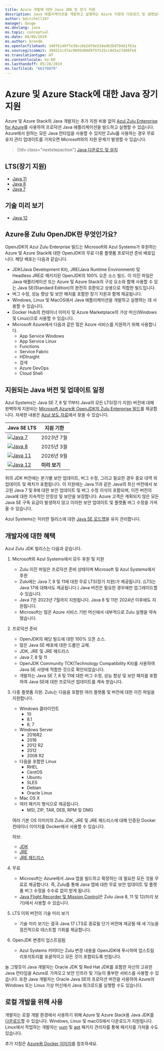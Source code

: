```yaml
---
title: Azure 개발에 대한 Java JDK 및 장기 지원
description: Java 애플리케이션을 개발하고 실행하는 Azure 지원의 다운로드 및 설명입니다.
author: bmitchell287
manager: douge
ms.devlang: java
ms.topic: conceptual
ms.date: 04/09/2019
ms.author: brendm
ms.openlocfilehash: 340f6149ffe39ccbb2d7de534ed63b8784d1f63a
ms.sourcegitcommit: 394521c47ac9895d00d9f97535cc9d1e27d08fe9
ms.translationtype: HT
ms.contentlocale: ko-KR
ms.lasthandoff: 05/28/2019
ms.locfileid: "66270879"
---
```

# <a name="java-long-term-support-for-azure-and-azure-stack"></a>Azure 및 Azure Stack에 대한 Java 장기 지원

Azure 및 Azure Stack의 Java 개발자는 추가 지원 비용 없이 [Azul Zulu Enterprise for Azure](https://www.azul.com/downloads/azure-only/zulu/)를 사용하여 프로덕션 Java 애플리케이션을 빌드하고 실행할 수 있습니다. Azure에서 원하는 모든 Java 런타임을 사용할 수 있지만 Zulu를 사용하는 경우 무료 유지 관리 업데이트를 가져오면 Microsoft와의 지원 문제가 발생할 수 있습니다.

> [!div class="nextstepaction"]
> [Java 다운로드 및 설치](java-jdk-install.md)

## <a name="long-term-support-lts"></a>LTS(장기 지원)

* [Java 11](https://www.azul.com/downloads/azure-only/zulu/#java11)
* [Java 8](https://www.azul.com/downloads/azure-only/zulu/#java8)
* [Java 7](https://www.azul.com/downloads/azure-only/zulu/#java7)

## <a name="technical-preview"></a>기술 미리 보기

* [Java 12](https://www.azul.com/downloads/azure-only/zulu/#java12)

## <a name="what-is-the-zulu-openjdk-for-azure"></a>Azure용 Zulu OpenJDK란 무엇인가요?

OpenJDK의 Azul Zulu Enterprise 빌드는 Microsoft와 Azul Systems가 후원하는 Azure 및 Azure Stack에 대한 OpenJDK의 무료 다중 플랫폼 프로덕션 준비 배포입니다. 해당 배포는 다음과 같습니다.

* JDK(Java Development Kit), JRE(Java Runtime Environment) 및 Headless JRE로 패키지된 OpenJDK의 100% 오픈 소스 빌드. 이 이진 파일은 Java 애플리케이션 또는 Azure 및 Azure Stack의 구성 요소와 함께 사용할 수 있는 Java SE(Standard Edition)의 완전히 호환되고 상용으로 적합한 빌드입니다.
* 버그 수정, 성능 향상 및 보안 패치를 포함한 장기 지원과 함께 제공됩니다.
* Windows, Linux 및 MacOS에서 Java 애플리케이션을 개발하고 실행하는 데 사용할 수 있습니다.
* Docker Hub의 컨테이너 이미지 및 Azure Marketplace의 가상 머신(Windows 및 Linux)으로 사용할 수 있습니다.
* Microsoft Azure에서 다음과 같은 많은 Azure 서비스를 지원하기 위해 사용합니다.
  * App Service Windows
  * App Service Linux
  * Functions
  * Service Fabric
  * HDInsight
  * 검색
  * Azure DevOps
  * Cloud Shell  

## <a name="supported-java-versions-and-update-schedule"></a>지원되는 Java 버전 및 업데이트 일정

Azul Systems는 Java SE 7, 8 및 11부터 Java의 모든 LTS(장기 지원) 버전에 대해 완벽하게 지원되는 [Microsoft Azure용 OpenJDK의 Zulu Enterprise 빌드](https://www.azul.com/downloads/azure-only/zulu/)를 제공합니다. 자세한 내용은 [Azul 보도 자료](https://www.azul.com/press_release/free-java-production-support-for-microsoft-azure-azure-stack)에서 찾을 수 있습니다.

|Java SE LTS  |지원 기한  |
|---------|----------|
|[![Java 7](../media/jdk/java-7.png)](https://www.azul.com/downloads/azure-only/zulu/#java7) |2023년 7월 |
|[![Java 8](../media/jdk/java-8.png)](https://www.azul.com/downloads/azure-only/zulu/#java8) |2025년 3월|
|[![Java 11](../media/jdk/java-11.png)](https://www.azul.com/downloads/azure-only/zulu/#java11) |2026년 9월|
|[![Java 12](../media/jdk/java-12.png)]() |**미리 보기**|

위의 JDK 버전에는 분기별 보안 업데이트, 버그 수정, 그리고 필요한 경우 중요 대역 외 업데이트 및 패치가 포함됩니다.  이 지원에는 Java 11과 같은 Java의 최신 버전에서 보고된 Java 7 및 8에 대한 보안 업데이트 및 버그 수정 이식이 포함되며, 이전 버전의 Java에 대한 지속적인 안정성 및 보안을 보장합니다.  Azure 고객은 계획되지 않은 모든 Java SE 구독 요금이 발생하지 않고 이러한 보안 업데이트 및 플랫폼 버그 수정을 가져올 수 있습니다.

Azul Systems는 이러한 릴리스에 대한 [Java SE 로드맵](https://www.azul.com/products/azul_support_roadmap/)을 유지 관리합니다.

## <a name="benefits-for-developers"></a>개발자에 대한 혜택

Azul Zulu JDK 릴리스는 다음과 같습니다.

1. Microsoft와 Azul Systems에서 모두 후원 및 지원

   * Zulu 이진 파일은 프로덕션 준비 상태이며 Microsoft 및 Azul Systems에서 후원
   * Zulu에는 Java 7, 8 및 11에 대한 무료 LTS(장기 지원)가 제공됩니다. (LTS는 Java 17에 대해서도 제공됩니다.) Java 버전은 필요한 경우에만 업그레이드할 수 있습니다.
   * Java 7은 2023년 7월까지 지원됩니다. Java 8 및 11은 2024년 이후에도 지원됩니다.
   * Microsoft는 많은 Azure 서비스 기반 머신에서 내부적으로 Zulu 실행을 약속했습니다.

2. 프로덕션 준비

   * OpenJDK의 해당 빌드에 대한 100% 오픈 소스.
   * 많은 Java SE 배포에 대한 드롭인 교체.
   * JDK, JRE 및 JRE 헤드리스
   * Java 7, 8 및 11
   * OpenJDK Community TCK(Technology Compatibility Kit)를 사용하여 Java SE 사양에 적합한 것으로 확인되었습니다.
   * 개발자는 Java SE 7, 8 및 11에 대한 버그 수정, 성능 향상 및 보안 패치를 포함하여 Java SE에 대한 프로덕션 업데이트를 계속 받습니다.

3. 다중 플랫폼 지원. Zulu는 다음을 포함한 여러 플랫폼 및 버전에 대한 이진 파일을 지원합니다.

   * Windows 클라이언트
     * 10
     * 8.1
     * 8, 7
   * Windows Server
     * 2016R2
     * 2016
     * 2012 R2
     * 2012
     * 2008 R2
   * 다음을 포함한 Linux
     * RHEL
     * CentOS
     * Ubuntu
     * SLES
     * Debian
     * Oracle Linux
   * Mac OS X
   * 여러 패키지 형식으로 제공됩니다.
     * MSI, ZIP, TAR, DEB, RPM 및 DMG

    여러 기본 OS 이미지의 Zulu JDK, JRE 및 JRE 헤드리스에 대해 인증된 Docker 컨테이너 이미지를 Docker에서 사용할 수 있습니다.

    허브:

    * [JDK](https://hub.docker.com/_/microsoft-java-jdk)
    * [JRE](https://hub.docker.com/_/microsoft-java-jre)
    * [JRE 헤드리스](https://hub.docker.com/_/microsoft-java-jre-headless)

4. 무료

   * Microsoft는 Azure에서 Java 앱을 빌드하고 확장하는 데 필요한 모든 것을 무료로 제공합니다. 즉, Zulu를 통해 Java 앱에 대한 무료 보안 업데이트 및 플랫폼 버그 수정을 수수료 없이 받게 됩니다.
   * [Java Flight Recorder 및 Mission Control](java-jdk-flight-recorder-and-mission-control.md)은 Zulu Java 8, 11 및 12(미리 보기)에서 사용할 수 있습니다.

5. LTS 이외 버전의 기술 미리 보기

   * 기술 미리 보기는 결국 Java 17 LTS로 종료될 단기 버전에 제공될 때 새 기능을 점진적으로 테스트할 기회를 제공합니다.

6. OpenJDK 변경이 업스트림됨

   * Azul Systems 커미터는 Zulu 변경 내용을 OpenJDK에 푸시하여 업스트림 리포지토리를 포괄적이고 모든 것이 포함되도록 만듭니다.

늘 그렇듯이 Java 개발자는 Oracle JDK 및 Red Hat JDK를 포함한 자신의 고유한 Java 런타임을 Azure로 가져오고 보안 인프라 및 기능이 풍부한 서비스를 사용할 수 있습니다. 또한 Java 개발자는 Oracle Java SE의 프로덕션 버전을 사용하여 Azure의 Windows 또는 Linux 가상 머신에서 Java 워크로드를 실행할 수도 있습니다.

## <a name="use-for-local-development"></a>로컬 개발을 위해 사용 

개발자는 로컬 개발 환경에서 사용하기 위해 Azure 및 Azure Stack용 Java JDK를 [다운로드](https://www.azul.com/downloads/azure-only/zulu/)할 수 있습니다. Windows, Linux 및 macOS에서 다운로드가 지원됩니다. Linux에서 작업하는 개발자는 [yum](https://www.azul.com/downloads/azure-only/zulu/#yum-repo) 및 [apt](https://www.azul.com/downloads/azure-only/zulu/#apt-repo) 패키지 관리자를 통해 패키지를 가져올 수도 있습니다.

추가 지침은 [Azure용 Docker 이미지](java-jdk-docker-images.md)를 참조하세요.